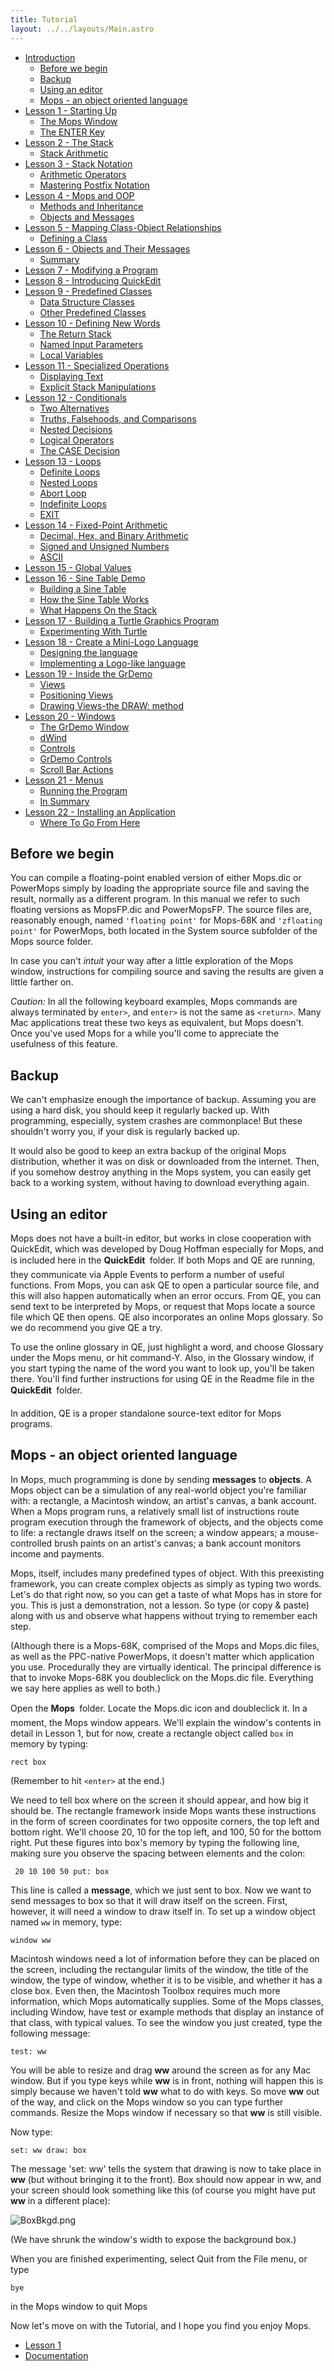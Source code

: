 ```yaml
---
title: Tutorial
layout: ../../layouts/Main.astro
---
```


* [Introduction](Tutorial)
  * [Before we begin](#before-we-begin)
  * [Backup](#backup)
  * [Using an editor](#using-an-editor)
  * [Mops - an object oriented language](#mops---an-object-oriented-language)
* [Lesson 1 - Starting Up](Lesson_1)
  * [The Mops Window](Lesson_1#the-mops-window)
  * [The ENTER Key](Lesson_1#the-enter-key)
* [Lesson 2 - The Stack](Lesson_2)
  * [Stack Arithmetic](Lesson_2#stack-arithmetic)
* [Lesson 3 - Stack Notation](Lesson_3)
  * [Arithmetic Operators](Lesson_3#arithmetic-operators)
  * [Mastering Postfix Notation](Lesson_3#mastering-postfix-notation)
* [Lesson 4 - Mops and OOP](Lesson_4)
  * [Methods and Inheritance](Lesson_4#methods-and-inheritance)
  * [Objects and Messages](Lesson_4#objects-and-messages)
* [Lesson 5 - Mapping Class-Object Relationships](Lesson_5)
  *  [Defining a Class](Lesson_5#defining-a-class)
* [Lesson 6 - Objects and Their Messages](Lesson_6)
  * [Summary](Lesson_6#summary)
* [Lesson 7 - Modifying a Program](Lesson_7)
* [Lesson 8 - Introducing QuickEdit](Lesson_8)
* [Lesson 9 - Predefined Classes](Lesson_9)
  * [Data Structure Classes](Lesson_9#data-structure-classes)
  * [Other Predefined Classes](Lesson_9#other-predefined-classes)
* [Lesson 10 - Defining New Words](Lesson_10)
  * [The Return Stack](Lesson_10#the-return-stack)
  * [Named Input Parameters](Lesson_10#named-input-parameters)
  * [Local Variables](Lesson_10#local-variables)
* [Lesson 11 - Specialized Operations](Lesson_11)
  * [Displaying Text](Lesson_11#displaying-text)
  * [Explicit Stack Manipulations](Lesson_11#explicit-stack-manipulations)
* [Lesson 12 - Conditionals](Lesson_12)
  * [Two Alternatives](Lesson_12#two-alternatives)
  * [Truths, Falsehoods, and Comparisons](Lesson_12#truths-falsehoods-and-comparisons)
  * [Nested Decisions](Lesson_12#nested-decisions)
  * [Logical Operators](Lesson_12#logical-operators)
  * [The CASE Decision](Lesson_12#the-case-decision)
* [Lesson 13 - Loops](Lesson_13)
  * [Definite Loops](Lesson_13#definite-loops)
  * [Nested Loops](Lesson_13#nested-loops)
  * [Abort Loop](Lesson_13#abort-loop)
  * [Indefinite Loops](Lesson_13#indefinite-loops)
  * [EXIT](Lesson_13#exit)
* [Lesson 14 - Fixed-Point Arithmetic](Lesson_14)
  * [Decimal, Hex, and Binary Arithmetic](Lesson_14#decimal-hex-and-binary-arithmetic)
  * [Signed and Unsigned Numbers](Lesson_14#signed-and-unsigned-numbers)
  * [ASCII](Lesson_14#ascii)
* [Lesson 15 - Global Values](Lesson_15)
* [Lesson 16 - Sine Table Demo](Lesson_16)
  * [Building a Sine Table](Lesson_16#building-a-sine-table)
  * [How the Sine Table Works](Lesson_16#how-the-sine-table-works)
  * [What Happens On the Stack](Lesson_16#what-happens-on-the-stack)
* [Lesson 17 - Building a Turtle Graphics Program](Lesson_17)
  * [Experimenting With Turtle](Lesson_17#experimenting-with-turtle)
* [Lesson 18 - Create a Mini-Logo Language](Lesson_18)
  * [Designing the language](Lesson_18#designing-the-language)
  * [Implementing a Logo-like language](Lesson_18#implementing-a-logo-like-language)
* [Lesson 19 - Inside the GrDemo](Lesson_19)
  * [Views](Lesson_19#views)
  * [Positioning Views](Lesson_19#positioning-views)
  * [Drawing Views-the DRAW: method](Lesson_19#drawing-views-the-draw-method)
* [Lesson 20 - Windows](Lesson_20)
  * [The GrDemo Window](Lesson_20#the-grdemo-window)
  * [dWind](Lesson_20#dwind)
  * [Controls](Lesson_20#controls)
  * [GrDemo Controls](Lesson_20#grdemo-controls)
  * [Scroll Bar Actions](Lesson_20#scroll-bar-actions)
* [Lesson 21 - Menus](Lesson_21)
  * [Running the Program](Lesson_21#running-the-program)
  * [In Summary](Lesson_21#in-summary)
* [Lesson 22 - Installing an Application](Lesson_22)
  * [Where To Go From Here](Lesson_22#where-to-go-from-here)

Before we begin
---------------

You can compile a floating-point enabled version of either Mops.dic or
PowerMops simply by loading the appropriate source file and saving the
result, normally as a different program. In this manual we refer to such
floating versions as MopsFP.dic and PowerMopsFP. The source files are,
reasonably enough, named `'floating point'`
for Mops-68K and `'zfloating point'` for
PowerMops, both located in the System source subfolder of the Mops
source folder.

In case you can't *intuit* your way after a little exploration of the
Mops window, instructions for compiling source and saving the results
are given a little farther on.

*Caution:* In all the following keyboard examples, Mops commands
are always terminated by `enter>`,
and `enter>` is not the same as
`<return>`. Many Mac applications
treat these two keys as equivalent, but Mops doesn't. Once you've used
Mops for a while you'll come to appreciate the usefulness of this
feature.

Backup
------

We can't emphasize enough the importance of backup. Assuming you are
using a hard disk, you should keep it regularly backed up. With
programming, especially, system crashes are commonplace! But these
shouldn't worry you, if your disk is regularly backed up.

It would also be good to keep an extra backup of the original Mops
distribution, whether it was on disk or downloaded from the internet.
Then, if you somehow destroy anything in the Mops system, you can easily
get back to a working system, without having to download everything
again.

Using an editor
---------------

Mops does not have a built-in editor, but works in close cooperation
with QuickEdit, which was developed by Doug Hoffman especially for Mops,
and is included here in the **QuickEdit &#131;** folder. If both Mops
and QE are running, they communicate via Apple Events to perform a
number of useful functions. From Mops, you can ask QE to open a
particular source file, and this will also happen automatically when an
error occurs. From QE, you can send text to be interpreted by Mops, or
request that Mops locate a source file which QE then opens. QE also
incorporates an online Mops glossary. So we do recommend you give QE a
try.

To use the online glossary in QE, just highlight a word, and choose
Glossary under the Mops menu, or hit command-Y. Also, in the Glossary
window, if you start typing the name of the word you want to look up,
you'll be taken there. You'll find further instructions for using QE
in the Readme file in the **QuickEdit &#131;** folder.

In addition, QE is a proper standalone source-text editor for Mops
programs.

Mops - an object oriented language
----------------------------------

In Mops, much programming is done by sending **messages** to
**objects**. A Mops object can be a simulation of any real-world object
you're familiar with: a rectangle, a Macintosh window, an artist's
canvas, a bank account. When a Mops program runs, a relatively small
list of instructions route program execution through the framework of
objects, and the objects come to life: a rectangle draws itself on the
screen; a window appears; a mouse-controlled brush paints on an
artist's canvas; a bank account monitors income and payments.

Mops, itself, includes many predefined types of object. With this
preexisting framework, you can create complex objects as simply as
typing two words. Let's do that right now, so you can get a taste of
what Mops has in store for you. This is just a demonstration, not a
lesson. So type (or copy & paste) along with us and observe what
happens without trying to remember each step.

(Although there is a Mops-68K, comprised of the Mops and Mops.dic files,
as well as the PPC-native PowerMops, it doesn't matter which
application you use. Procedurally they are virtually identical. The
principal difference is that to invoke Mops-68K you doubleclick on the
Mops.dic file. Everything we say here applies as well to both.)

Open the **Mops &#131;** folder. Locate the Mops.dic icon and doubleclick
it. In a moment, the Mops window appears. We'll explain the window's
contents in detail in Lesson 1, but for now, create a rectangle object
called `box` in memory by typing:

`rect box`

(Remember to hit `<enter>` at the end.)

We need to tell box where on the screen it should appear, and how big it
should be. The rectangle framework inside Mops wants these instructions
in the form of screen coordinates for two opposite corners, the top left
and bottom right. We'll choose 20, 10 for the top left, and 100, 50 for
the bottom right. Put these figures into box's memory by typing the
following line, making sure you observe the spacing between elements and
the colon:

` 20 10 100 50 put: box`

This line is called a **message**, which we just sent to box. Now we
want to send messages to box so that it will draw itself on the screen.
First, however, it will need a window to draw itself in. To set up a
window object named `ww` in memory, type:

`window ww`

Macintosh windows need a lot of information before they can be placed on
the screen, including the rectangular limits of the window, the title of
the window, the type of window, whether it is to be visible, and whether
it has a close box. Even then, the Macintosh Toolbox requires much more
information, which Mops automatically supplies. Some of the Mops
classes, including Window, have test or example methods that display an
instance of that class, with typical values. To see the window you just
created, type the following message:

`test: ww`

You will be able to resize and drag **ww** around the screen as for any
Mac window. But if you type keys while **ww** is in front, nothing will
happen this is simply because we haven't told **ww** what to do with
keys. So move **ww** out of the way, and click on the Mops window so you
can type further commands. Resize the Mops window if necessary so that
**ww** is still visible.

Now type:

`set: ww draw: box`

The message 'set: ww' tells the system that drawing is now to take
place in **ww** (but without bringing it to the front). Box
should now appear in ww, and your screen should look something like
this (of course you might have put **ww** in a different place):

![](/pmops/BoxBkgd.png "BoxBkgd.png")

(We have shrunk the window's width to expose the background
box.)

When you are finished experimenting, select Quit from the File menu, or
type

`bye`

in the Mops window to quit Mops

Now let's move on with the Tutorial, and I hope you find you enjoy
Mops.

* [Lesson 1](Lesson_1)
* [Documentation](Documentation)                                     
